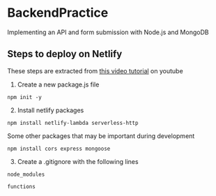 # BackendPractice
Implementing an API and form submission with Node.js and MongoDB

## Steps to deploy on Netlify
These steps are extracted from [this video tutorial](https://www.youtube.com/watch?v=hQAu0YEIF0g&ab_channel=OhSeeMedia) on youtube
1. Create a new package.js file

`npm init -y`
 
2. Install netlify packages

`npm install netlify-lambda serverless-http`

Some other packages that may be important during development

`npm install cors express mongoose`

3. Create a .gitignore with the following lines

`node_modules`

`functions`
